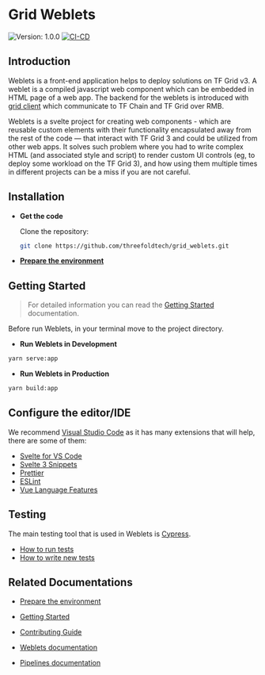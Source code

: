 # Grid Weblets

![Version: 1.0.0](https://img.shields.io/github/v/release/threefoldtech/grid_weblets)
[![CI-CD](https://github.com/threefoldtech/grid_weblets/actions/workflows/ci-cd.yml/badge.svg)](https://github.com/threefoldtech/grid_weblets/actions/workflows/ci-cd.yml)

## Introduction

Weblets is a front-end application helps to deploy solutions on TF Grid v3. A weblet is a compiled javascript web component which can be embedded in HTML page of a web app. The backend for the weblets is introduced with [grid client](https://github.com/threefoldfoundation/info_manual3/blob/development/wiki/manual3_iac/grid3_javascript/grid3_javascript_home.md) which communicate to TF Chain and TF Grid over RMB.

Weblets is a svelte project for creating web components - which are reusable custom elements with their functionality encapsulated away from the rest of the code — that interact with TF Grid 3 and could be utilized from other web apps.
It solves such problem where you had to write complex HTML (and associated style and script) to render custom UI controls (eg, to deploy some workload on the TF Grid 3), and how using them multiple times in different projects can be a miss if you are not careful.

## Installation

- **Get the code**

  Clone the repository:

  ```bash
  git clone https://github.com/threefoldtech/grid_weblets.git
  ```

- [**Prepare the environment**](./docs/config.md)

## Getting Started

> For detailed information you can read the [Getting Started](./docs/getting_started.md) documentation.

Before run Weblets, in your terminal move to the project directory.

- **Run Weblets in Development**

```bash
yarn serve:app
```

- **Run Weblets in Production**

```bash
yarn build:app
```

## Configure the editor/IDE

We recommend [Visual Studio Code](https://code.visualstudio.com/) as it has many extensions that will help, there are some of them:

- [Svelte for VS Code](https://marketplace.visualstudio.com/items?itemName=svelte.svelte-vscode)
- [Svelte 3 Snippets](https://marketplace.visualstudio.com/items?itemName=fivethree.vscode-svelte-snippets)
- [Prettier](https://marketplace.visualstudio.com/items?itemName=esbenp.prettier-vscode)
- [ESLint](https://marketplace.visualstudio.com/items?itemName=dbaeumer.vscode-eslint)
- [Vue Language Features](https://marketplace.visualstudio.com/items?itemName=Vue.volar)

## Testing

The main testing tool that is used in Weblets is [Cypress](https://www.cypress.io/).

- [How to run tests](./docs/cypress.md)
- [How to write new tests](https://docs.cypress.io/guides/end-to-end-testing/writing-your-first-end-to-end-test)

## Related Documentations

- [Prepare the environment](./docs/config.md)
- [Getting Started](./docs/getting_started.md)
- [Contributing Guide](./docs/contributing.md)

- [Weblets documentation](https://library.threefold.me/info/manual/#/manual__weblets_profile_manager)
- [Pipelines documentation](./docs/workflows.md)
